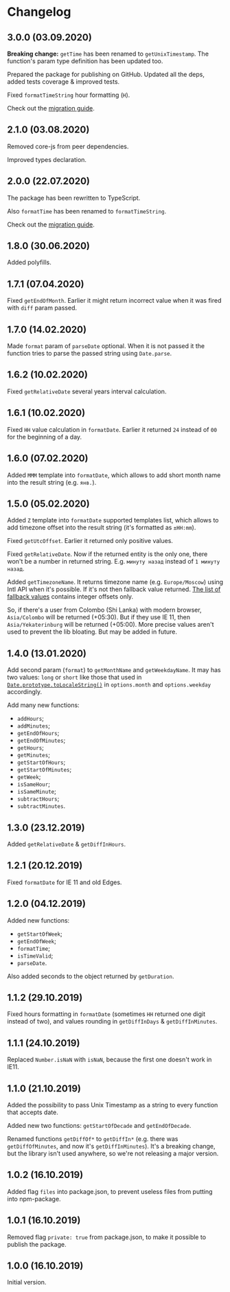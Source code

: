 # Changelog

## 3.0.0 (03.09.2020)

**Breaking change:** `getTime` has been renamed to `getUnixTimestamp`. The function's param type definition has been updated too.

Prepared the package for publishing on GitHub. Updated all the deps, added tests coverage & improved tests.

Fixed `formatTimeString` hour formatting (`H`).

Check out the [migration guide](./MIGRATION.md).

## 2.1.0 (03.08.2020)

Removed core-js from peer dependencies.

Improved types declaration.


## 2.0.0 (22.07.2020)

The package has been rewritten to TypeScript.

Also `formatTime` has been renamed to `formatTimeString`. 

Check out the [migration guide](./MIGRATION.md).


## 1.8.0 (30.06.2020)

Added polyfills.


## 1.7.1 (07.04.2020)

Fixed `getEndOfMonth`. Earlier it might return incorrect value when it was fired 
with `diff` param passed. 


## 1.7.0 (14.02.2020)

Made `format` param of `parseDate` optional. When it is not passed
it the function tries to parse the passed string using `Date.parse`. 


## 1.6.2 (10.02.2020)

Fixed `getRelativeDate` several years interval calculation.


## 1.6.1 (10.02.2020)

Fixed `HH` value calculation in `formatDate`. Earlier it returned `24` 
instead of `00` for the beginning of a day.


## 1.6.0 (07.02.2020)

Added `MMM` template into `formatDate`, which allows to add
short month name into the result string (e.g. `янв.`).


## 1.5.0 (05.02.2020)

Added `Z` template into `formatDate` supported templates list, which allows to add
timezone offset into the result string (it's formatted as `±HH:mm`).

Fixed `getUtcOffset`. Earlier it returned only positive values.

Fixed `getRelativeDate`. Now if the returned entity is the only one, 
there won't be a number in returned string. E.g. `минуту назад`
instead of `1 минуту назад`.

Added `getTimezoneName`. It returns timezone name (e.g. `Europe/Moscow`)
using Intl API when it's possible. If it's not then fallback value returned.
[The list of fallback values](./lib/constants/index.js) contains integer offsets only.

So, if there's a user from Colombo (Shi Lanka) with modern browser,
`Asia/Colombo` will be returned (+05:30). But if they use IE 11, then `Asia/Yekaterinburg`
will be returned (+05:00). More precise values aren't used to prevent the lib bloating. 
But may be added in future.

## 1.4.0 (13.01.2020)

Add second param (`format`) to `getMonthName` and `getWeekdayName`.
It may has two values: `long` or `short` like those that used 
in [`Date.prototype.toLocaleString()`](https://developer.mozilla.org/en-US/docs/Web/JavaScript/Reference/Global_Objects/Date/toLocaleString)
in `options.month` and `options.weekday` accordingly.

Add many new functions:

- `addHours`;
- `addMinutes`;
- `getEndOfHours`;
- `getEndOfMinutes`;
- `getHours`;
- `getMinutes`;
- `getStartOfHours`;
- `getStartOfMinutes`;
- `getWeek`;
- `isSameHour`;
- `isSameMinute`;
- `subtractHours`;
- `subtractMinutes`.


## 1.3.0 (23.12.2019)

Added `getRelativeDate` & `getDiffInHours`.


## 1.2.1 (20.12.2019)

Fixed `formatDate` for IE 11 and old Edges.


## 1.2.0 (04.12.2019)

Added new functions: 

- `getStartOfWeek`; 
- `getEndOfWeek`;
- `formatTime`;
- `isTimeValid`;
- `parseDate`.

Also added seconds to the object returned by `getDuration`.


## 1.1.2 (29.10.2019)

Fixed hours formatting in `formatDate` (sometimes `HH` returned one digit instead of two),
and values rounding in `getDiffInDays` & `getDiffInMinutes`.


## 1.1.1 (24.10.2019)

Replaced `Number.isNaN` with `isNaN`, because the first one doesn't work in IE11.


## 1.1.0 (21.10.2019)

Added the possibility to pass Unix Timestamp as a string to every function that accepts date. 

Added new two functions: `getStartOfDecade` and `getEndOfDecade`.

Renamed functions `getDiffOf*` to `getDiffIn*` (e.g. there was `getDiffOfMinutes`,
and now it's `getDiffInMinutes`). It's a breaking change, but the library isn't used anywhere,
so we're not releasing a major version. 


## 1.0.2 (16.10.2019)

Added flag `files` into package.json, to prevent useless files from putting into npm-package. 


## 1.0.1 (16.10.2019)

Removed flag `private: true` from package.json, to make it possible to publish the package.


## 1.0.0 (16.10.2019)

Initial version.
